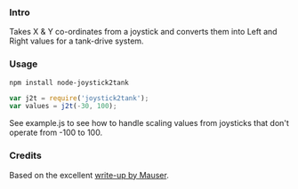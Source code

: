 ### Intro
Takes X & Y co-ordinates from a joystick and converts them into Left and Right values for a tank-drive system.

### Usage
```npm install node-joystick2tank```

```javascript
var j2t = require('joystick2tank');
var values = j2t(-30, 100);
```

See example.js to see how to handle scaling values from joysticks that don't operate from -100 to 100.


### Credits
Based on the excellent [write-up by Mauser](http://home.kendra.com/mauser/Joystick.html).
